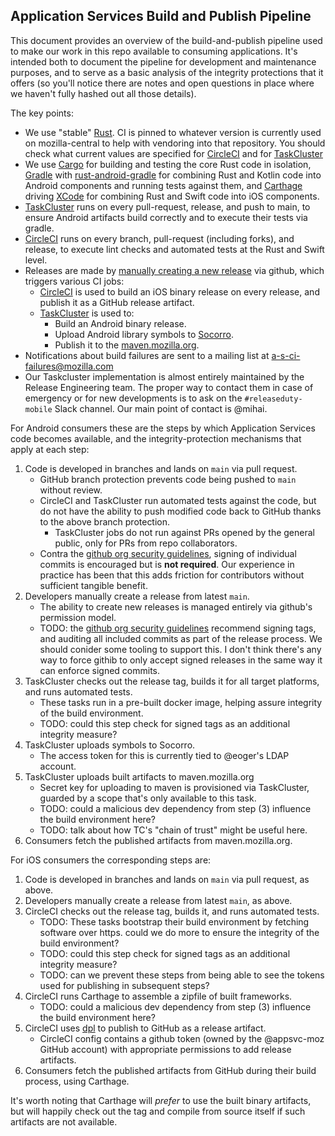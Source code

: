## Application Services Build and Publish Pipeline

This document provides an overview of the build-and-publish pipeline used to make our work
in this repo available to consuming applications. It's intended both to document the pipeline
for development and maintenance purposes, and to serve as a basic analysis of the integrity
protections that it offers (so you'll notice there are notes and open questions in place where
we haven't fully hashed out all those details).

The key points:

* We use "stable" [Rust](https://www.rust-lang.org/). CI is pinned to whatever version is currently used on mozilla-central
  to help with vendoring into that repository. You should check what current values are
  specified for [CircleCI](../.circleci/config.yml) and for [TaskCluster](../taskcluster/scripts/toolchain/rustup-setup.sh)
* We use [Cargo](https://github.com/rust-lang/cargo) for building and testing the core Rust code in isolation,
  [Gradle](https://gradle.org/) with [rust-android-gradle](https://github.com/mozilla/rust-android-gradle)
  for combining Rust and Kotlin code into Android components and running tests against them,
  and [Carthage](https://github.com/Carthage/Carthage) driving [XCode](../xconfig)
  for combining Rust and Swift code into iOS components.
* [TaskCluster](../automation/taskcluster/README.md) runs on every pull-request, release,
  and push to main, to ensure Android artifacts build correctly and to execute their
  tests via gradle.
* [CircleCI](../.circleci/config.yml) runs on every branch, pull-request (including forks), and release,
  to execute lint checks and automated tests at the Rust and Swift level.
* Releases are made by [manually creating a new release](./howtos/cut-a-new-release.md) via github,
  which triggers various CI jobs:
    * [CircleCI](../.circleci/config.yml) is used to build an iOS binary release on every release,
      and publish it as a GitHub release artifact.
    * [TaskCluster](../automation/taskcluster/README.md) is used to:
        * Build an Android binary release.
        * Upload Android library symbols to [Socorro](https://wiki.mozilla.org/Socorro).
        * Publish it to the [maven.mozilla.org](https://maven.mozilla.org).
* Notifications about build failures are sent to a mailing list at
  [a-s-ci-failures@mozilla.com](https://groups.google.com/a/mozilla.com/forum/#!forum/a-s-ci-failures)
* Our Taskcluster implementation is almost entirely maintained by the Release Engineering team.
  The proper way to contact them in case of emergency or for new developments is to ask on the `#releaseduty-mobile` Slack channel.
  Our main point of contact is @mihai.

For Android consumers these are the steps by which Application Services code becomes available,
and the integrity-protection mechanisms that apply at each step:

1. Code is developed in branches and lands on `main` via pull request.
    * GitHub branch protection prevents code being pushed to `main` without review.
    * CircleCI and TaskCluster run automated tests against the code, but do not have
      the ability to push modified code back to GitHub thanks to the above branch protection.
      * TaskCluster jobs do not run against PRs opened by the general public,
        only for PRs from repo collaborators.
    * Contra the [github org security guidelines](https://wiki.mozilla.org/GitHub/Repository_Security),
      signing of individual commits is encouraged but is **not required**. Our experience in practice
      has been that this adds friction for contributors without sufficient tangible benefit.
2. Developers manually create a release from latest `main`.
    * The ability to create new releases is managed entirely via github's permission model.
    * TODO: the [github org security guidelines](https://wiki.mozilla.org/GitHub/Repository_Security)
      recommend signing tags, and auditing all included commits as part of the release process.
      We should conider some tooling to support this. I don't think there's any way to force 
      githib to only accept signed releases in the same way it can enforce signed commits.
3. TaskCluster checks out the release tag, builds it for all target platforms, and runs automated tests.
    * These tasks run in a pre-built docker image, helping assure integrity of the build environment.
    * TODO: could this step check for signed tags as an additional integrity measure?
5. TaskCluster uploads symbols to Socorro.
    * The access token for this is currently tied to @eoger's LDAP account.
5. TaskCluster uploads built artifacts to maven.mozilla.org
    * Secret key for uploading to maven is provisioned via TaskCluster,
      guarded by a scope that's only available to this task.
    * TODO: could a malicious dev dependency from step (3) influence the build environment here?
    * TODO: talk about how TC's "chain of trust" might be useful here.
6. Consumers fetch the published artifacts from maven.mozilla.org.

For iOS consumers the corresponding steps are:

1. Code is developed in branches and lands on `main` via pull request, as above.
2. Developers manually create a release from latest `main`, as above.
3. CircleCI checks out the release tag, builds it, and runs automated tests.
    * TODO: These tasks bootstrap their build environment by fetching software over https.
      could we do more to ensure the integrity of the build environment?
    * TODO: could this step check for signed tags as an additional integrity measure?
    * TODO: can we prevent these steps from being able to see the tokens used
      for publishing in subsequent steps?
4. CircleCI runs Carthage to assemble a zipfile of built frameworks.
    * TODO: could a malicious dev dependency from step (3) influence the build environment here?
5. CircleCI uses [dpl](https://github.com/travis-ci/dpl) to publish to GitHub as a release artifact.
    * CircleCI config contains a github token (owned by the @appsvc-moz GitHub account) with appropriate permissions to add release artifacts.
6. Consumers fetch the published artifacts from GitHub during their build process,
   using Carthage.

It's worth noting that Carthage will *prefer* to use the built binary artifacts,
but will happily check out the tag and compile from source itself if such artifacts
are not available.
